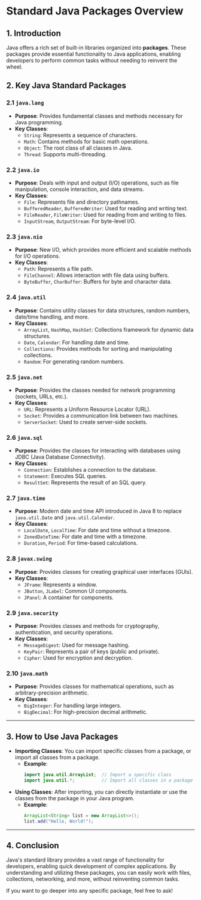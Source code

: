# **Standard Java Packages Overview**

## 1. **Introduction**
Java offers a rich set of built-in libraries organized into **packages**. These packages provide essential functionality to Java applications, enabling developers to perform common tasks without needing to reinvent the wheel.

## 2. **Key Java Standard Packages**

### 2.1 **`java.lang`**
- **Purpose**: Provides fundamental classes and methods necessary for Java programming.
- **Key Classes**:
  - `String`: Represents a sequence of characters.
  - `Math`: Contains methods for basic math operations.
  - `Object`: The root class of all classes in Java.
  - `Thread`: Supports multi-threading.
  
### 2.2 **`java.io`**
- **Purpose**: Deals with input and output (I/O) operations, such as file manipulation, console interaction, and data streams.
- **Key Classes**:
  - `File`: Represents file and directory pathnames.
  - `BufferedReader`, `BufferedWriter`: Used for reading and writing text.
  - `FileReader`, `FileWriter`: Used for reading from and writing to files.
  - `InputStream`, `OutputStream`: For byte-level I/O.
  
### 2.3 **`java.nio`**
- **Purpose**: New I/O, which provides more efficient and scalable methods for I/O operations.
- **Key Classes**:
  - `Path`: Represents a file path.
  - `FileChannel`: Allows interaction with file data using buffers.
  - `ByteBuffer`, `CharBuffer`: Buffers for byte and character data.

### 2.4 **`java.util`**
- **Purpose**: Contains utility classes for data structures, random numbers, date/time handling, and more.
- **Key Classes**:
  - `ArrayList`, `HashMap`, `HashSet`: Collections framework for dynamic data structures.
  - `Date`, `Calendar`: For handling date and time.
  - `Collections`: Provides methods for sorting and manipulating collections.
  - `Random`: For generating random numbers.

### 2.5 **`java.net`**
- **Purpose**: Provides the classes needed for network programming (sockets, URLs, etc.).
- **Key Classes**:
  - `URL`: Represents a Uniform Resource Locator (URL).
  - `Socket`: Provides a communication link between two machines.
  - `ServerSocket`: Used to create server-side sockets.
  
### 2.6 **`java.sql`**
- **Purpose**: Provides the classes for interacting with databases using JDBC (Java Database Connectivity).
- **Key Classes**:
  - `Connection`: Establishes a connection to the database.
  - `Statement`: Executes SQL queries.
  - `ResultSet`: Represents the result of an SQL query.

### 2.7 **`java.time`**
- **Purpose**: Modern date and time API introduced in Java 8 to replace `java.util.Date` and `java.util.Calendar`.
- **Key Classes**:
  - `LocalDate`, `LocalTime`: For date and time without a timezone.
  - `ZonedDateTime`: For date and time with a timezone.
  - `Duration`, `Period`: For time-based calculations.

### 2.8 **`javax.swing`**
- **Purpose**: Provides classes for creating graphical user interfaces (GUIs).
- **Key Classes**:
  - `JFrame`: Represents a window.
  - `JButton`, `JLabel`: Common UI components.
  - `JPanel`: A container for components.

### 2.9 **`java.security`**
- **Purpose**: Provides classes and methods for cryptography, authentication, and security operations.
- **Key Classes**:
  - `MessageDigest`: Used for message hashing.
  - `KeyPair`: Represents a pair of keys (public and private).
  - `Cipher`: Used for encryption and decryption.

### 2.10 **`java.math`**
- **Purpose**: Provides classes for mathematical operations, such as arbitrary-precision arithmetic.
- **Key Classes**:
  - `BigInteger`: For handling large integers.
  - `BigDecimal`: For high-precision decimal arithmetic.

---

## 3. **How to Use Java Packages**

- **Importing Classes**: You can import specific classes from a package, or import all classes from a package.
  - **Example**:  
    ```java
    import java.util.ArrayList;  // Import a specific class
    import java.util.*;          // Import all classes in a package
    ```
- **Using Classes**: After importing, you can directly instantiate or use the classes from the package in your Java program.
  - **Example**:  
    ```java
    ArrayList<String> list = new ArrayList<>();
    list.add("Hello, World!");
    ```

---

## 4. **Conclusion**
Java's standard library provides a vast range of functionality for developers, enabling quick development of complex applications. By understanding and utilizing these packages, you can easily work with files, collections, networking, and more, without reinventing common tasks.

If you want to go deeper into any specific package, feel free to ask!